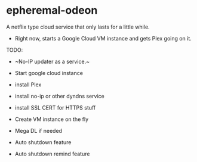 # epheremal-odeon
A netflix type cloud service that only lasts for a little while.


* Right now, starts a Google Cloud VM instance and gets Plex going on it.

TODO:
* ~No-IP updater as a service.~
* Start google cloud instance
* install Plex
* install no-ip or other dyndns service
* install SSL CERT for HTTPS stuff

* Create VM instance on the fly
* Mega DL if needed
* Auto shutdown feature
* Auto shutdown remind feature
